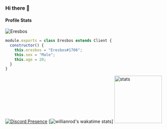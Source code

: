 ### Hi there 👋

<h4>Profile Stats</h4><img src="https://komarev.com/ghpvc/?username=ERESB0S&color=dc143c&label=Visitors&color=6182e1" alt="Eresbos"/>

```js
module.exports = class Eresbos extends Client {
  constructor() {
    this.eresbos = "Eresbos#1706";
    this.sex = "Male";
    this.age = 20;
  }
}
```

[![Discord Presence](https://lanyard-profile-readme.vercel.app/api/907246062459318323?hideDiscrim=true)](https://discord.com/users/907246062459318323)
[![willianrod's wakatime stats](https://github-readme-stats.vercel.app/api/wakatime?username=Eresbos&bg_color=00000000&text_color=777&hide_title=true&hide_border=true&langs_count=5)]
<img src="https://github-readme-stats.vercel.app/api?username=ERESB0S&count_private=true&show_icons=true&theme=dark&hide_border=true" width="%100" height="150px" alt="stats" />
